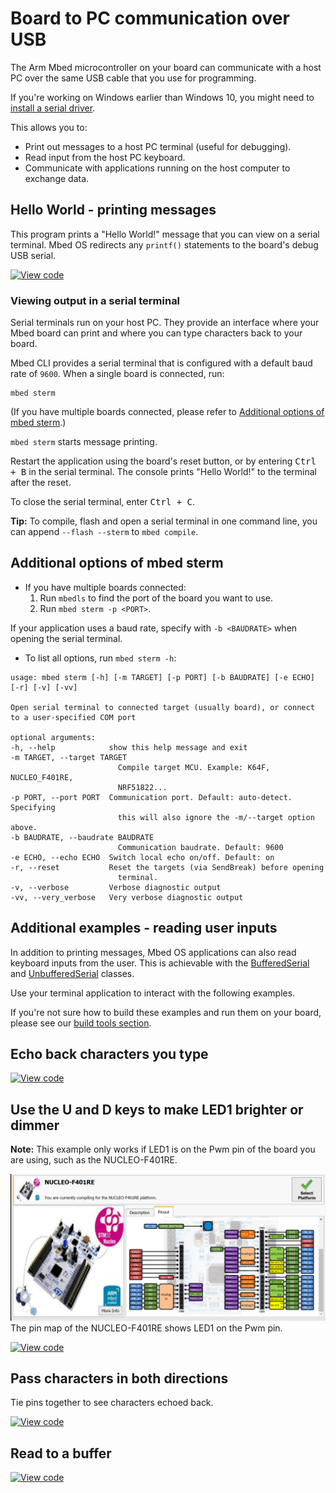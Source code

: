 <h1 id="serial-comm">Board to PC communication over USB</h1>

The Arm Mbed microcontroller on your board can communicate with a host PC over the same USB cable that you use for programming.

<span class="tips">If you're working on Windows earlier than Windows 10, you might need to [install a serial driver](../program-setup/windows-serial-driver.html).</span>

This allows you to:

- Print out messages to a host PC terminal (useful for debugging).
- Read input from the host PC keyboard.
- Communicate with applications running on the host computer to exchange data.

## Hello World - printing messages

This program prints a "Hello World!" message that you can view on a serial terminal. Mbed OS redirects any `printf()` statements to the board's debug USB serial.

[![View code](https://www.mbed.com/embed/?url=https://github.com/ARMmbed/mbed-os-examples-docs_only/blob/master/Tutorials_SerialComm/Serial_STDOUT/)](https://github.com/ARMmbed/mbed-os-examples-docs_only/blob/master/Tutorials_SerialComm/Serial_STDOUT/main.cpp)

### Viewing output in a serial terminal

Serial terminals run on your host PC. They provide an interface where your Mbed board can print and where you can type characters back to your board.

Mbed CLI provides a serial terminal that is configured with a default baud rate of `9600`. When a single board is connected, run: 

```
mbed sterm
```

(If you have multiple boards connected, please refer to [Additional options of mbed sterm](#additional-options-of-mbed-sterm).)

`mbed sterm` starts message printing.

Restart the application using the board's reset button, or by entering <kbd>Ctrl + B</kbd> in the serial terminal.
The console prints "Hello World!" to the terminal after the reset.

To close the serial terminal, enter <kbd>Ctrl + C</kbd>.

<span class="tips">**Tip:** To compile, flash and open a serial terminal in one command line, you can append `--flash --sterm` to `mbed compile`.</span>

## Additional options of mbed sterm

- If you have multiple boards connected:
    1. Run `mbedls` to find the port of the board you want to use.
    1. Run `mbed sterm -p <PORT>`.

If your application uses a baud rate, specify with `-b <BAUDRATE>` when opening the serial terminal.

- To list all options, run `mbed sterm -h`:

```
usage: mbed sterm [-h] [-m TARGET] [-p PORT] [-b BAUDRATE] [-e ECHO] [-r] [-v] [-vv]

Open serial terminal to connected target (usually board), or connect to a user-specified COM port

optional arguments:
-h, --help            show this help message and exit
-m TARGET, --target TARGET
                        Compile target MCU. Example: K64F, NUCLEO_F401RE,
                        NRF51822...
-p PORT, --port PORT  Communication port. Default: auto-detect. Specifying
                        this will also ignore the -m/--target option above.
-b BAUDRATE, --baudrate BAUDRATE
                        Communication baudrate. Default: 9600
-e ECHO, --echo ECHO  Switch local echo on/off. Default: on
-r, --reset           Reset the targets (via SendBreak) before opening
                        terminal.
-v, --verbose         Verbose diagnostic output
-vv, --very_verbose   Very verbose diagnostic output
```

## Additional examples - reading user inputs

In addition to printing messages, Mbed OS applications can also read keyboard inputs from the user. This is achievable with the [BufferedSerial](../apis/bufferedserial.html) and [UnbufferedSerial](../apis/unbufferedserial.html) classes.

Use your terminal application to interact with the following examples.

If you're not sure how to build these examples and run them on your board, please see our [build tools section](../build-tools/index.html).

## Echo back characters you type

[![View code](https://www.mbed.com/embed/?url=https://github.com/ARMmbed/mbed-os-examples-docs_only/blob/master/Tutorials_SerialComm/Serial_EchoBack/)](https://github.com/ARMmbed/mbed-os-examples-docs_only/blob/master/Tutorials_SerialComm/Serial_EchoBack/main.cpp)

## Use the U and D keys to make LED1 brighter or dimmer

<span class="tips">**Note:** This example only works if LED1 is on the Pwm pin of the board you are using, such as the NUCLEO-F401RE. </span>

<span class="images">![](../../images/NUCLEOF401RE.png)<span>The pin map of the NUCLEO-F401RE shows LED1 on the Pwm pin.</span></span>

[![View code](https://www.mbed.com/embed/?url=https://github.com/ARMmbed/mbed-os-examples-docs_only/blob/master/Tutorials_SerialComm/Serial_LEDControl/)](https://github.com/ARMmbed/mbed-os-examples-docs_only/blob/master/Tutorials_SerialComm/Serial_LEDControl/main.cpp)

## Pass characters in both directions

Tie pins together to see characters echoed back.

[![View code](https://www.mbed.com/embed/?url=https://github.com/ARMmbed/mbed-os-examples-docs_only/blob/master/Tutorials_SerialComm/Serial_PassCharacters/)](https://github.com/ARMmbed/mbed-os-examples-docs_only/blob/master/Tutorials_SerialComm/Serial_PassCharacters/main.cpp)

## Read to a buffer

[![View code](https://www.mbed.com/embed/?url=https://github.com/ARMmbed/mbed-os-examples-docs_only/blob/master/Tutorials_SerialComm/Serial_ReadToBuffer/)](https://github.com/ARMmbed/mbed-os-examples-docs_only/blob/master/Tutorials_SerialComm/Serial_ReadToBuffer/main.cpp)
